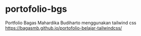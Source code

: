 # portofolio-bgs
Portfolio Bagas Mahardika Budiharto menggunakan tailwind css
https://bagasmb.github.io/portofolio-belajar-tailwindcss/
